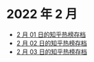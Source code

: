 # 2022 年 2 月

+ [2 月 01 日的知乎热榜存档](/2022-2/01)
+ [2 月 02 日的知乎热榜存档](/2022-2/02)
+ [2 月 03 日的知乎热榜存档](/2022-2/03)
